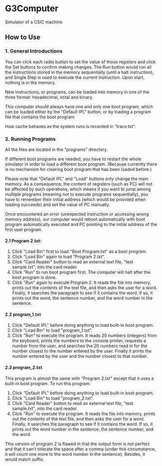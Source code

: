 # G3Computer
Simulator of a CSIC machine

## How to Use

### 1. General Introductions  

You can click each radio button to set the value of those registers and click the Set buttons to confirm making changes. The Run button would run all the instructions stored in the memory sequentially (until a halt instruction), and Single Step is used to execute the current instruction. Upon start, nothing is in the memory.

New instructions, or programs, can be loaded into memory in one of the three format: hexadecimal, octal and binary.

This computer should always have one and only one boot program, which can be loaded either by the "Default IPL" button, or by loading a program file that contains the boot program.

How cache behaves as the system runs is recorded in "trace.txt".

### 2. Running Programs  

All the files are located in the "programs" directory.

If different boot programs are needed, you have to restart the whole simulator in order to load a different boot program. (Because currently there is no mechanism for clearing boot program that has been loaded before.)

Please note that "Default IPL" and "Load" buttons only change the main memory. As a consequence, the content of registers (such as PC) will not be affected by such operations, which means if you want to jump among multiple programs (meaning not to execute programs sequentially), you have to remember their initial address (which would be provided when loading succeeds) and set the value of PC manually.

Once encountered an error (unexpected instruction or accessing wrong memory address), our computer would reboot automatically with boot program automatically executed and PC pointing to the initial address of the first user program.

#### 2.1 Program 2.txt:  

1) Click "Load Bin" first to load "Boot Program.txt" as a boot program.  
2) Click "Load Bin" again to load "Program 2.txt".  
3) Click "Card Reader" button to read an external text file, "test sample.txt", into the card reader.  
4) Click "Run" to run boot program first. The computer will halt after the boot program is done.  
5) Click "Run" again to execute Program 2. It reads the file into memory, prints out the contents of the text file, and then asks the user for a word. Finally, it searches the paragraph to see if it contains the word. If so, it prints out the word, the sentence number, and the word number in the sentence.

#### 2.2 program_1.txt  

1) Click "Default IPL" before doing anything to load built-in boot program.  
2) Click "Load Bin" to load "program_1.txt".   
3) Click "Run" to execute the program. It reads 20 numbers (integers) from the keyboard, prints the numbers to the console printer, requests a number from the user, and searches the 20 numbers read in for the number closest to the number entered by the user. Finally it prints the number entered by the user and the number closest to that number.

#### 2.3 program_2.txt  

This program is almost the same with "Program 2.txt" except that it uses a built-in boot program. To run this program:  
1) Click "Default IPL" before doing anything to load built-in boot program.  
2) Click "Load Bin" to load "program_2.txt".  
3) Click "Card Reader" button to read an external text file, "test sample.txt", into the card reader.  
4) Click "Run" to execute the program. It reads the file into memory, prints out the contents of the text file, and then asks the user for a word. Finally, it searches the paragraph to see if it contains the word. If so, it prints out the word number in the sentence, the sentence number, and the word.

This version of program 2 is flawed in that the output form is not perfect and that it can't tolerate the space after a comma (under this circumstance, it will count one more to the word number in the sentence). Besides, it would match suffix.
